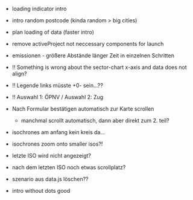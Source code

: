 - loading indicator intro
- intro random postcode (kinda random > big cities)
- plan loading of data (faster intro)

- remove activeProject not neccessary components for launch

- emissionen - größere Abstände länger Zeit in einzelnen Schritten

- !! Something is wrong about the sector-chart x-axis and data does not align?
- !! Legende links müsste +0- sein...??

- !! Auswahl 1: ÖPNV / Auswahl 2: Zug

- Nach Formular bestätigen automatisch zur Karte scrollen
    - manchmal scrollt automatisch, dann aber direkt zum 2. teil?

- isochrones am anfang kein kreis da...

- isochrones zoom onto smaller isos?!

- letzte ISO wird nicht angezeigt?

- nach dem letzten ISO noch etwas scrollplatz?

- szenario aus data.js löschen??

- intro without dots good